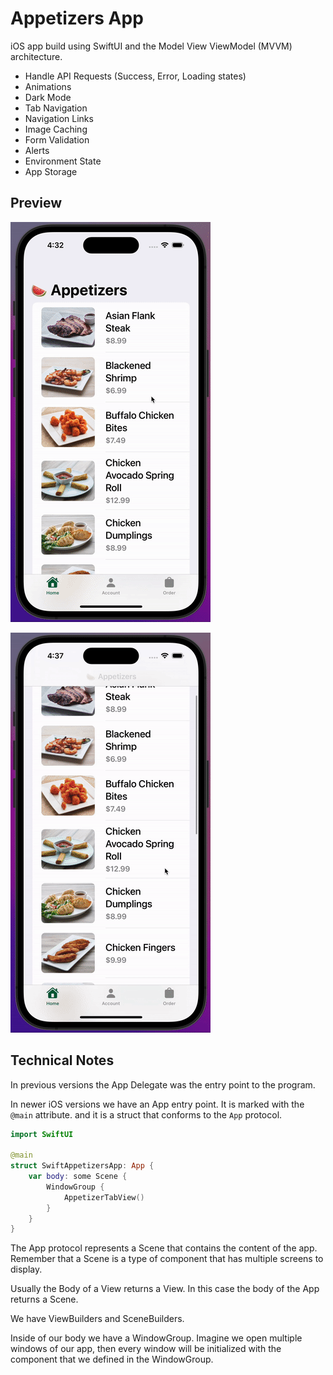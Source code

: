 # Appetizers App

iOS app build using SwiftUI and the Model View ViewModel (MVVM) architecture.

- Handle API Requests (Success, Error, Loading states)
- Animations
- Dark Mode
- Tab Navigation
- Navigation Links
- Image Caching
- Form Validation
- Alerts
- Environment State
- App Storage

## Preview

![Appetizers App](./images/appetizers_video1.gif)

![Appetizers App](./images/appetizers_video2.gif)

## Technical Notes

In previous versions the App Delegate was the entry point to the program.

In newer iOS versions we have an App entry point. It is marked with the `@main` attribute. and it is a struct that conforms to the `App` protocol.

```swift
import SwiftUI

@main
struct SwiftAppetizersApp: App {
    var body: some Scene {
        WindowGroup {
            AppetizerTabView()
        }
    }
}


```

The App protocol represents a Scene that contains the content of the app. Remember that a Scene is a type of component that has multiple screens to display.

Usually the Body of a View returns a View. In this case the body of the App returns a Scene.

We have ViewBuilders and SceneBuilders.

Inside of our body we have a WindowGroup. Imagine we open multiple windows of our app, then every window will be initialized with the component that we defined in the WindowGroup.
